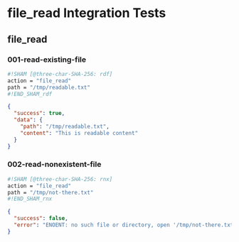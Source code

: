 # file_read Integration Tests

## file_read

### 001-read-existing-file

```sh sham
#!SHAM [@three-char-SHA-256: rdf]
action = "file_read"
path = "/tmp/readable.txt"
#!END_SHAM_rdf
```

```json
{
  "success": true,
  "data": {
    "path": "/tmp/readable.txt",
    "content": "This is readable content"
  }
}
```

### 002-read-nonexistent-file

```sh sham
#!SHAM [@three-char-SHA-256: rnx]
action = "file_read"
path = "/tmp/not-there.txt"
#!END_SHAM_rnx
```

```json
{
  "success": false,
  "error": "ENOENT: no such file or directory, open '/tmp/not-there.txt'"
}
```
